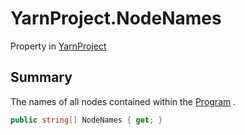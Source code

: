 # YarnProject.NodeNames

Property in [YarnProject](/docs/api/csharp/yarn.unity.yarnproject.md)

## Summary


The names of all nodes contained within the  <a href="yarn.unity.yarnproject.program.md">Program</a> .


```csharp
public string[] NodeNames { get; }
```

